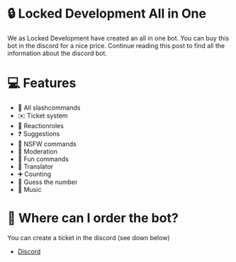 # 🔒 Locked Development All in One
We as Locked Development have created an all in one bot. You can buy this bot in the discord for a nice price. Continue reading this post to find all the information about the discord bot.

# 💻 Features
 - 🤖 All slashcommands
 - ✉️ Ticket system
 - 🥶 Reactionroles
 - ❓ Suggestions
 - 🔞 NSFW commands
 - 🔧 Moderation
 - 🤣 Fun commands
 - 📢 Translator
 - ➕ Counting 
 - 🔢 Guess the number
 - 🎵 Music
 
 # 🛒 Where can I order the bot?
You can create a ticket in the discord (see down below)

- [Discord](https://discord.gg/HkZZGd5UtD)
